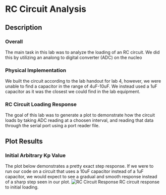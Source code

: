 # RC Circuit Analysis
## Description
### Overall 
The main task in this lab was to analyze the loading of an RC circuit. We did this by
utilizing an analong to digital converter (ADC) on the nucleo
### Physical Implementation
We built the circuit according to the lab handout for lab 4, however, we were unable 
to find a capacitor in the range of 4uF-10uF. We instead used a 1uF capacitor 
as it was the closest we could find in the lab equipment.
### RC Circuit Loading Response
The goal of this lab was to generate a plot to demonstrate how the circuit loads 
by taking ADC reading at a choosen interval, and reading that data through the 
serial port using a port reader file. 
## Plot Results
### Initial Arbitrary Kp Value
The plot below demonstrates a pretty exact step response. If we were to run our 
code on a circuit that uses a 10uF capacitor instead of a 1uF capacitor, we would
expect to see a gradual and smooth response instead of a sharp step seen in
our plot. 
![RC Circuit Response](INSERT_IMAGE_HYPERLINK_HERE)
RC circuit response to initial loading. 
